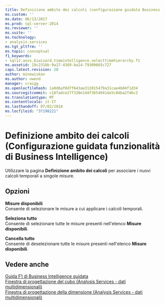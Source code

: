 ```yaml
---
title: Definizione ambito dei calcoli (configurazione guidata Business Intelligence) | Microsoft Docs
ms.custom: ''
ms.date: 06/13/2017
ms.prod: sql-server-2014
ms.reviewer: ''
ms.suite: ''
ms.technology:
- analysis-services
ms.tgt_pltfrm: ''
ms.topic: conceptual
f1_keywords:
- sql12.asvs.biwizard.timeintelligence.selecttimehierarchy.f1
ms.assetid: 19c231bb-9a17-4369-ba14-79309603c727
caps.latest.revision: 20
author: minewiskan
ms.author: owend
manager: craigg
ms.openlocfilehash: 1a0d6af0d7f643ae312015479a31cae4b04f1d34
ms.sourcegitcommit: c18fadce27f330e1d4f36549414e5c84ba2f46c2
ms.translationtype: MT
ms.contentlocale: it-IT
ms.lasthandoff: 07/02/2018
ms.locfileid: "37198221"
---
```

# <a name="define-scope-of-calculations-business-intelligence-wizard"></a>Definizione ambito dei calcoli (Configurazione guidata funzionalità di Business Intelligence)
  Utilizzare la pagina **Definizione ambito dei calcoli** per associare i nuovi calcoli temporali a singole misure.  
  
## <a name="options"></a>Opzioni  
 **Misure disponibili**  
 Consente di selezionare le misure a cui applicare i calcoli temporali.  
  
 **Seleziona tutto**  
 Consente di selezionare tutte le misure presenti nell'elenco **Misure disponibili**.  
  
 **Cancella tutto**  
 Consente di deselezionare tutte le misure presenti nell'elenco **Misure disponibili**.  
  
## <a name="see-also"></a>Vedere anche  
 [Guida F1 di Business Intelligence guidata](business-intelligence-wizard-f1-help.md)   
 [Finestra di progettazione del cubo &#40;Analysis Services - dati multidimensionali&#41;](cube-designer-analysis-services-multidimensional-data.md)   
 [Finestra di progettazione della dimensione &#40;Analysis Services - dati multidimensionali&#41;](dimension-designer-analysis-services-multidimensional-data.md)  
  
  

